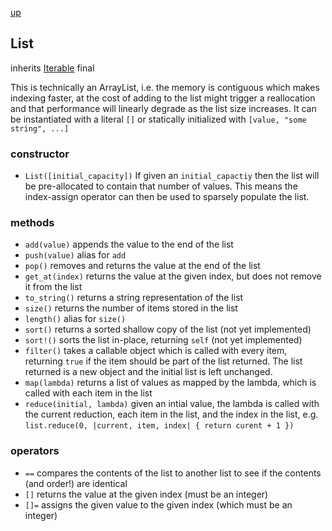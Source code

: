 [up](index.md)

## List
inherits [Iterable](iterable.md)
final

This is technically an ArrayList, i.e. the memory is contiguous which makes indexing faster, at the cost of adding to the list might trigger a reallocation and that performance will linearly degrade as the list size increases.  It can be instantiated with a literal `[]` or statically initialized with `[value, "some string", ...]`

### constructor
- `List([initial_capacity])`
If given an `initial_capactiy` then the list will be pre-allocated to contain that number of values.  This means the index-assign operator can then be used to sparsely populate the list.

### methods
- `add(value)` appends the value to the end of the list
- `push(value)` alias for `add`
- `pop()` removes and returns the value at the end of the list
- `get_at(index)` returns the value at the given index, but does not remove it from the list
- `to_string()` returns a string representation of the list
- `size()` returns the number of items stored in the list
- `length()` alias for `size()`
- `sort()` returns a sorted shallow copy of the list (not yet implemented)
- `sort!()` sorts the list in-place, returning `self` (not yet implemented)
- `filter()` takes a callable object which is called with every item, returning `true` if the item should be part of the list returned.  The list returned is a new object and the initial list is left unchanged.
- `map(lambda)` returns a list of values as mapped by the lambda, which is called with each item in the list
- `reduce(initial, lambda)` given an intial value, the lambda is called with the current reduction, each item in the list, and the index in the list, e.g. `list.reduce(0, |current, item, index| { return curent + 1 })`

### operators
- `==` compares the contents of the list to another list to see if the contents (and order!) are identical
- `[]` returns the value at the given index (must be an integer)
- `[]=` assigns the given value to the given index (which must be an integer)